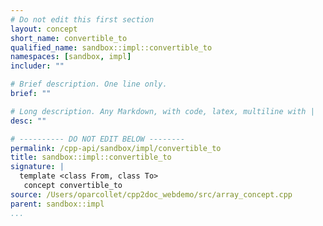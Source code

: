 ```yaml
---
# Do not edit this first section
layout: concept
short_name: convertible_to
qualified_name: sandbox::impl::convertible_to
namespaces: [sandbox, impl]
includer: ""

# Brief description. One line only.
brief: ""

# Long description. Any Markdown, with code, latex, multiline with |
desc: ""

# ---------- DO NOT EDIT BELOW --------
permalink: /cpp-api/sandbox/impl/convertible_to
title: sandbox::impl::convertible_to
signature: |
  template <class From, class To>
   concept convertible_to
source: /Users/oparcollet/cpp2doc_webdemo/src/array_concept.cpp
parent: sandbox::impl
...
```


